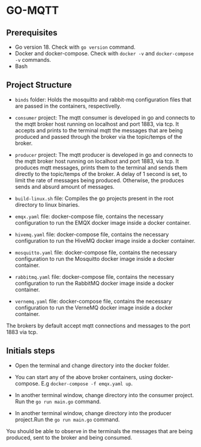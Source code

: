 # GO-MQTT

## Prerequisites

* Go version 18. Check with `go version` command.
* Docker and docker-compose. Check with `docker -v` and `docker-compose -v` commands.
* Bash

## Project Structure

* `binds` folder: Holds the mosquitto and rabbit-mq configuration files that are passed in the containers, respectivelly.

* `consumer` project: The mqtt consumer is developed in go and connects to the mqtt broker host running on localhost and port 1883, via tcp. It accepts and prints to the terminal mqtt the messages that are being produced and passed through the broker via the topic/temps of the broker.

* `producer` project: The mqtt producer is developed in go and connects to the mqtt broker host running on localhost and port 1883, via tcp. It produces mqtt messages, prints them to the terminal and sends them directly to the topic/temps of the broker. A delay of 1 second is set, to limit the rate of messages being produced. Otherwise, the produces sends and absurd amount of messages.

* `build-linux.sh` file: Compiles the go projects present in the root directory to linux binaries.

* `emqx.yaml` file: docker-compose file, contains the necessary configuration to run the EMQX docker image inside a docker container.

* `hivemq.yaml` file: docker-compose file, contains the necessary configuration to run the HiveMQ docker image inside a docker container.

* `mosquitto.yaml` file: docker-compose file, contains the necessary configuration to run the Mosquitto docker image inside a docker container.

* `rabbitmq.yaml` file: docker-compose file, contains the necessary configuration to run the RabbitMQ docker image inside a docker container.

* `vernemq.yaml` file: docker-compose file, contains the necessary configuration to run the VerneMQ docker image inside a docker container.

The brokers by default accept mqtt connections and messages to the port 1883 via tcp.

## Initials steps

* Open the terminal and change directory into the docker folder. 

* You can start any of the above broker containers, using docker-compose. E.g `docker-compose -f emqx.yaml up`.

* In another terminal window, change directory into the consumer project. Run the `go run main.go` command.

* In another terminal window, change directory into the producer project.Run the `go run main.go` command.

You should be able to observe in the terminals the messages that are being produced, sent to the broker and being consumed.
